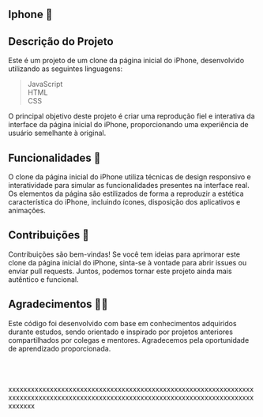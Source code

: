 ## Iphone 📱

## Descrição do Projeto
Este é um projeto de um clone da página inicial do iPhone, desenvolvido utilizando as seguintes linguagens:

> JavaScript  <br>
> HTML <br>
> CSS <br>

O principal objetivo deste projeto é criar uma reprodução fiel e interativa da interface da página inicial do iPhone, proporcionando uma experiência de usuário semelhante à original.

## Funcionalidades 🎯
O clone da página inicial do iPhone utiliza técnicas de design responsivo e interatividade para simular as funcionalidades presentes na interface real. Os elementos da página são estilizados de forma a reproduzir a estética característica do iPhone, incluindo ícones, disposição dos aplicativos e animações.


## Contribuições 🎈
Contribuições são bem-vindas! Se você tem ideias para aprimorar este clone da página inicial do iPhone, sinta-se à vontade para abrir issues ou enviar pull requests. Juntos, podemos tornar este projeto ainda mais autêntico e funcional.
<br>

## Agradecimentos 🙌🙌
Este código foi desenvolvido com base em conhecimentos adquiridos durante estudos, sendo orientado e inspirado por projetos anteriores compartilhados por colegas e mentores. Agradecemos pela oportunidade de aprendizado proporcionada.
<br>
<br>
<br>
<br>


xxxxxxxxxxxxxxxxxxxxxxxxxxxxxxxxxxxxxxxxxxxxxxxxxxxxxxxxxxxxxxxxxxxxxxxxxxxxxxxxxxxxxxxxxxxxxxxxxxxxxxxxxxxxxxxxxxxxxxxxxxxxxxxxxxxxxxxxx






